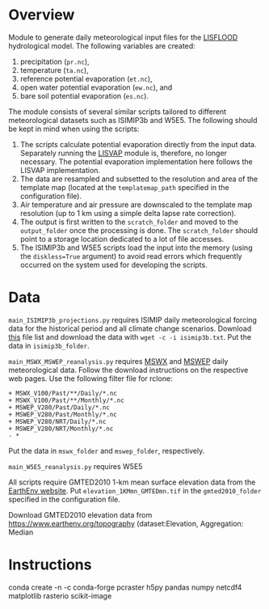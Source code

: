 # Overview

Module to generate daily meteorological input files for the [LISFLOOD](https://github.com/ec-jrc/lisflood-code) hydrological model. The following variables are created:
1. precipitation (`pr.nc`), 
2. temperature (`ta.nc`), 
3. reference potential evaporation (`et.nc`), 
4. open water potential evaporation (`ew.nc`), and 
5. bare soil potential evaporation (`es.nc`). 

The module consists of several similar scripts tailored to different meteorological datasets such as ISIMIP3b and W5E5. The following should be kept in mind when using the scripts:
1. The scripts calculate potential evaporation directly from the input data. Separately running the [LISVAP](https://github.com/ec-jrc/lisflood-lisvap) module is, therefore, no longer necessary. The potential evaporation implementation here follows the LISVAP implementation.
2. The data are resampled and subsetted to the resolution and area of the template map (located at the `templatemap_path` specified in the configuration file).
3. Air temperature and air pressure are downscaled to the template map resolution (up to 1 km using a simple delta lapse rate correction). 
4. The output is first written to the `scratch_folder` and moved to the `output_folder` once the processing is done. The `scratch_folder` should point to a storage location dedicated to a lot of file accesses.
5. The ISIMIP3b and W5E5 scripts load the input into the memory (using the `diskless=True` argument) to avoid read errors which frequently occurred on the system used for developing the scripts.

# Data

`main_ISIMIP3b_projections.py` requires ISIMIP daily meteorological forcing data for the historical period and all climate change scenarios. Download [this](https://data.isimip.org/api/v1/datasets/filelist/?page=1&climate_scenario=ssp119&climate_scenario=ssp126&climate_scenario=ssp245&climate_scenario=ssp370&climate_scenario=ssp460&climate_scenario=ssp534-over&climate_scenario=ssp585&climate_scenario=historical&query=&ISIMIP3b=time_step&simulation_round=ISIMIP3b&time_step=daily) file list and download the data with `wget -c -i isimip3b.txt`. Put the data in `isimip3b_folder`.


`main_MSWX_MSWEP_reanalysis.py` requires [MSWX](www.gloh2o.org/mswx) and [MSWEP](www.gloh2o.org/mswep) daily meteorological data. Follow the download instructions on the respective web pages. Use the following filter file for rclone:
```
+ MSWX_V100/Past/**/Daily/*.nc
+ MSWX_V100/Past/**/Monthly/*.nc
+ MSWEP_V280/Past/Daily/*.nc
+ MSWEP_V280/Past/Monthly/*.nc
+ MSWEP_V280/NRT/Daily/*.nc
+ MSWEP_V280/NRT/Monthly/*.nc
- *
```
Put the data in `mswx_folder` and `mswep_folder`, respectively. 

`main_W5E5_reanalysis.py` requires W5E5


All scripts require GMTED2010 1-km mean surface elevation data from the [EarthEnv website](
https://data.earthenv.org/topography/elevation_1KMmn_GMTEDmn.tif). Put `elevation_1KMmn_GMTEDmn.tif` in the `gmted2010_folder` specified in the configuration file.

 

Download GMTED2010 elevation data from https://www.earthenv.org/topography (dataset:Elevation, Aggregation: Median

# Instructions

conda create -n <env> -c conda-forge pcraster h5py pandas numpy netcdf4 matplotlib rasterio scikit-image


